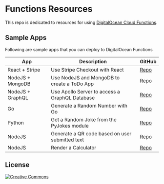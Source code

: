 # Functions Resources

This repo is dedicated to resources for using [DigitalOcean Cloud Functions](https://www.digitalocean.com/).

## Sample Apps

Following are sample apps that you can deploy to DigitalOcean Functions

| App | Description | GitHub |
|-----|-------------|--------|
| React + Stripe | Use Stripe Checkout with React | [Repo](https://github.com/digitalocean/sample-functions-stripe) |
| NodeJS + MongoDB | Use NodeJS and MongoDB to create a ToDo App | [Repo](https://github.com/digitalocean/sample-functions-todo) |
| NodeJS + GraphQL | Use Apollo Server to access a GraphQL Database | [Repo](https://github.com/digitalocean/sample-functions-apollo-graphql) |
| Go | Generate a Random Number with Go | [Repo](https://github.com/digitalocean/sample-functions-golang-random) |
| Python | Get a Random Joke from the PyJokes module | [Repo](https://github.com/digitalocean/sample-functions-python-jokes) |
| NodeJS | Generate a QR code based on user submitted text | [Repo](https://github.com/digitalocean/sample-functions-nodejs-qrcode) |
| NodeJS | Render a Calculator | [Repo](https://github.com/digitalocean/sample-functions-nodejs-calculator) |


## License

[![Creative Commons](https://i.creativecommons.org/p/zero/1.0/88x31.png)](https://creativecommons.org/publicdomain/zero/1.0/)
